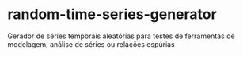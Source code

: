 # random-time-series-generator
Gerador de séries temporais aleatórias para testes de ferramentas de modelagem, análise de séries ou relações espúrias
